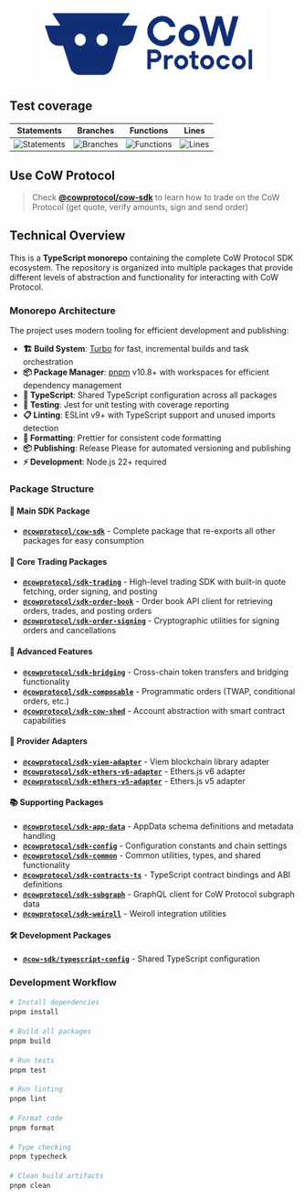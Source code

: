 <p align="center">
  <img width="400" src="https://github.com/cowprotocol/cow-sdk/raw/main/docs/images/CoW.png" />
</p>

## Test coverage

| Statements                                                                                 | Branches                                                                       | Functions                                                                                | Lines                                                                            |
| ------------------------------------------------------------------------------------------ | ------------------------------------------------------------------------------ | ---------------------------------------------------------------------------------------- | -------------------------------------------------------------------------------- |
| ![Statements](https://img.shields.io/badge/statements-94.77%25-brightgreen.svg?style=flat) | ![Branches](https://img.shields.io/badge/branches-76.78%25-red.svg?style=flat) | ![Functions](https://img.shields.io/badge/functions-97.43%25-brightgreen.svg?style=flat) | ![Lines](https://img.shields.io/badge/lines-97.67%25-brightgreen.svg?style=flat) |

## Use CoW Protocol
> Check [**@cowprotocol/cow-sdk**](packages/sdk/README.md) to learn how to trade on the CoW Protocol (get quote, verify amounts, sign and send order)

## Technical Overview

This is a **TypeScript monorepo** containing the complete CoW Protocol SDK ecosystem. The repository is organized into multiple packages that provide different levels of abstraction and functionality for interacting with CoW Protocol.

### Monorepo Architecture

The project uses modern tooling for efficient development and publishing:
- **🏗️ Build System**: [Turbo](https://turbo.build/) for fast, incremental builds and task orchestration
- **📦 Package Manager**: [pnpm](https://pnpm.io/) v10.8+ with workspaces for efficient dependency management
- **🔧 TypeScript**: Shared TypeScript configuration across all packages
- **🧪 Testing**: Jest for unit testing with coverage reporting
- **📋 Linting**: ESLint v9+ with TypeScript support and unused imports detection
- **🎨 Formatting**: Prettier for consistent code formatting
- **📦 Publishing**: Release Please for automated versioning and publishing
- **⚡ Development**: Node.js 22+ required

### Package Structure

#### 🎯 Main SDK Package
- **[`@cowprotocol/cow-sdk`](packages/sdk/README.md)** - Complete package that re-exports all other packages for easy consumption

#### 🔧 Core Trading Packages
- **[`@cowprotocol/sdk-trading`](packages/trading/README.md)** - High-level trading SDK with built-in quote fetching, order signing, and posting
- **[`@cowprotocol/sdk-order-book`](packages/order-book/README.md)** - Order book API client for retrieving orders, trades, and posting orders
- **[`@cowprotocol/sdk-order-signing`](packages/order-signing/README.md)** - Cryptographic utilities for signing orders and cancellations

#### 🌉 Advanced Features
- **[`@cowprotocol/sdk-bridging`](packages/bridging/README.md)** - Cross-chain token transfers and bridging functionality
- **[`@cowprotocol/sdk-composable`](packages/composable/README.md)** - Programmatic orders (TWAP, conditional orders, etc.)
- **[`@cowprotocol/sdk-cow-shed`](packages/cow-shed/README.md)** - Account abstraction with smart contract capabilities

#### 🔌 Provider Adapters
- **[`@cowprotocol/sdk-viem-adapter`](packages/providers/viem-adapter/README.md)** - Viem blockchain library adapter
- **[`@cowprotocol/sdk-ethers-v6-adapter`](packages/providers/ethers-v6-adapter/README.md)** - Ethers.js v6 adapter
- **[`@cowprotocol/sdk-ethers-v5-adapter`](packages/providers/ethers-v5-adapter/README.md)** - Ethers.js v5 adapter

#### 📚 Supporting Packages
- **[`@cowprotocol/sdk-app-data`](packages/app-data/README.md)** - AppData schema definitions and metadata handling
- **[`@cowprotocol/sdk-config`](packages/config/README.md)** - Configuration constants and chain settings
- **[`@cowprotocol/sdk-common`](packages/common/README.md)** - Common utilities, types, and shared functionality
- **[`@cowprotocol/sdk-contracts-ts`](packages/contracts-ts/README.md)** - TypeScript contract bindings and ABI definitions
- **[`@cowprotocol/sdk-subgraph`](packages/subgraph/README.md)** - GraphQL client for CoW Protocol subgraph data
- **[`@cowprotocol/sdk-weiroll`](packages/weiroll/README.md)** - Weiroll integration utilities

#### 🛠️ Development Packages
- **[`@cow-sdk/typescript-config`](packages/typescript-config)** - Shared TypeScript configuration

### Development Workflow

```bash
# Install dependencies
pnpm install

# Build all packages
pnpm build

# Run tests
pnpm test

# Run linting
pnpm lint

# Format code
pnpm format

# Type checking
pnpm typecheck

# Clean build artifacts
pnpm clean
```

